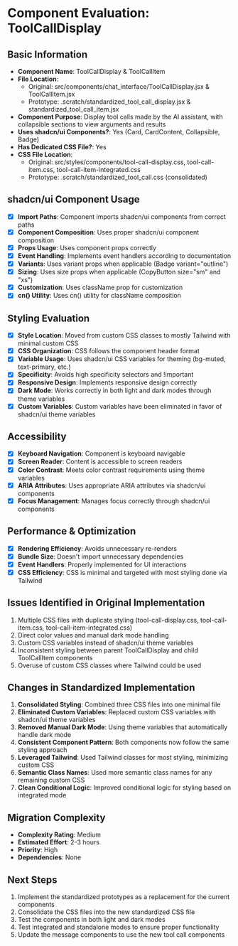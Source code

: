 # Component Evaluation: ToolCallDisplay

## Basic Information

- **Component Name**: ToolCallDisplay & ToolCallItem
- **File Location**: 
  - Original: src/components/chat_interface/ToolCallDisplay.jsx & ToolCallItem.jsx
  - Prototype: .scratch/standardized_tool_call_display.jsx & standardized_tool_call_item.jsx
- **Component Purpose**: Display tool calls made by the AI assistant, with collapsible sections to view arguments and results
- **Uses shadcn/ui Components?**: Yes (Card, CardContent, Collapsible, Badge) 
- **Has Dedicated CSS File?**: Yes
- **CSS File Location**: 
  - Original: src/styles/components/tool-call-display.css, tool-call-item.css, tool-call-item-integrated.css
  - Prototype: .scratch/standardized_tool_call.css (consolidated)

## shadcn/ui Component Usage

- [x] **Import Paths**: Component imports shadcn/ui components from correct paths
- [x] **Component Composition**: Uses proper shadcn/ui component composition
- [x] **Props Usage**: Uses component props correctly
- [x] **Event Handling**: Implements event handlers according to documentation
- [x] **Variants**: Uses variant props when applicable (Badge variant="outline")
- [x] **Sizing**: Uses size props when applicable (CopyButton size="sm" and "xs")
- [x] **Customization**: Uses className prop for customization
- [x] **cn() Utility**: Uses cn() utility for className composition

## Styling Evaluation

- [x] **Style Location**: Moved from custom CSS classes to mostly Tailwind with minimal custom CSS
- [x] **CSS Organization**: CSS follows the component header format
- [x] **Variable Usage**: Uses shadcn/ui CSS variables for theming (bg-muted, text-primary, etc.)
- [x] **Specificity**: Avoids high specificity selectors and !important
- [x] **Responsive Design**: Implements responsive design correctly
- [x] **Dark Mode**: Works correctly in both light and dark modes through theme variables
- [x] **Custom Variables**: Custom variables have been eliminated in favor of shadcn/ui theme variables

## Accessibility 

- [x] **Keyboard Navigation**: Component is keyboard navigable
- [x] **Screen Reader**: Content is accessible to screen readers
- [x] **Color Contrast**: Meets color contrast requirements using theme variables
- [x] **ARIA Attributes**: Uses appropriate ARIA attributes via shadcn/ui components
- [x] **Focus Management**: Manages focus correctly through shadcn/ui components

## Performance & Optimization

- [x] **Rendering Efficiency**: Avoids unnecessary re-renders
- [x] **Bundle Size**: Doesn't import unnecessary dependencies
- [x] **Event Handlers**: Properly implemented for UI interactions
- [x] **CSS Efficiency**: CSS is minimal and targeted with most styling done via Tailwind

## Issues Identified in Original Implementation

1. Multiple CSS files with duplicate styling (tool-call-display.css, tool-call-item.css, tool-call-item-integrated.css)
2. Direct color values and manual dark mode handling
3. Custom CSS variables instead of shadcn/ui theme variables
4. Inconsistent styling between parent ToolCallDisplay and child ToolCallItem components
5. Overuse of custom CSS classes where Tailwind could be used

## Changes in Standardized Implementation

1. **Consolidated Styling**: Combined three CSS files into one minimal file
2. **Eliminated Custom Variables**: Replaced custom CSS variables with shadcn/ui theme variables
3. **Removed Manual Dark Mode**: Using theme variables that automatically handle dark mode
4. **Consistent Component Pattern**: Both components now follow the same styling approach
5. **Leveraged Tailwind**: Used Tailwind classes for most styling, minimizing custom CSS
6. **Semantic Class Names**: Used more semantic class names for any remaining custom CSS
7. **Clean Conditional Logic**: Improved conditional logic for styling based on integrated mode

## Migration Complexity

- **Complexity Rating**: Medium
- **Estimated Effort**: 2-3 hours
- **Priority**: High
- **Dependencies**: None

## Next Steps

1. Implement the standardized prototypes as a replacement for the current components
2. Consolidate the CSS files into the new standardized CSS file
3. Test the components in both light and dark modes
4. Test integrated and standalone modes to ensure proper functionality
5. Update the message components to use the new tool call components